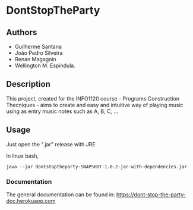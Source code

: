 # DontStopTheParty

## Authors
- Guilherme Santana 
- João Pedro Silveira
- Renan Magagnin
- Wellington M. Espindula.

## Description
This project, created for the INFO1120 course - Programs Construction Thecniques - aims to create and easy and intuitive way of playing music using as entry music notes such as A, B, C, ...

## Usage
Just open the ".jar" release with JRE

In linux bash,
```
java --jar dontstoptheparty-SNAPSHOT-1.0.2-jar-with-dependencies.jar
```

### Documentation
The general documentation can be found in: 
https://dont-stop-the-party-doc.herokuapp.com
